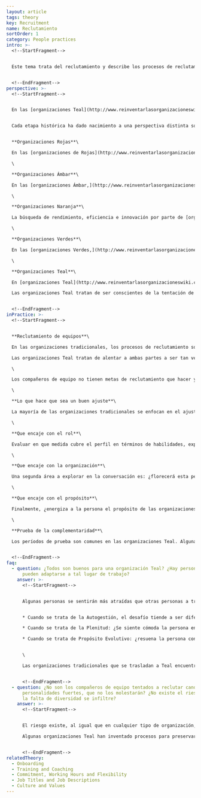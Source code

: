 ```yaml
---
layout: article
tags: theory
key: Recruitment
name: Reclutamiento
sortOrder: 1
category: People practices
intro: >-
  <!--StartFragment-->


  Este tema trata del reclutamiento y describe los procesos de reclutamiento de candidatos externos a la organización, incluyendo quién recluta y cómo se lleva a cabo el proceso de entrevista.


  <!--EndFragment-->
perspective: >-
  <!--StartFragment-->


  En las [organizaciones Teal](http://www.reinventarlasorganizacioneswiki.com/index.php?title=El_Paradigma_Teal_y_las_organizaciones "El Paradigma Teal y las organizaciones"), la contratación es dirigida por el equipo que necesita un nuevo miembro. Las conversaciones con los candidatos tienden a centrarse alrededor de tres temas: Ajuste con la función, el ajuste con la organización, y encajar con el propósito. Los dos últimos son a menudo considerados más importantes, como en las organizaciones de autogestión, hay mucha fluidez en torno a las funciones. A menudo se organiza un período de prueba para que ambas partes puedan evaluar honestamente si el acoplamiento está destinado a ser.


  Cada etapa histórica ha dado nacimiento a una perspectiva distinta sobre reclutamiento y prácticas muy diferentes.


  **Organizaciones Rojas**\

  En las [organizaciones de Rojas](http://www.reinventarlasorganizacioneswiki.com/index.php?title=El_paradigma_Rojo_y_las_Organizaciones "El paradigma Rojo y las Organizaciones"), la lealtad es clave. El jefe se rodea de miembros de la familia u otras personas que siente que puede confiar o mantener en línea a través del miedo y la promesa de cuidar de ellos. El reclutamiento se reduce a la co-opción, ya menudo hay prácticas rituales de unión donde el recién llegado elige la lealtad al jefe, que ofrece protección a cambio.\

  \

  **Organizaciones Ámbar**\

  En las [organizaciones Ámbar,](http://www.reinventarlasorganizacioneswiki.com/index.php?title=El_Paradigma_%C3%81mbar_y_las_Organizaciones "El Paradigma Ámbar y las Organizaciones") la estratificación social es la base para el reclutamiento. Para solicitar un trabajo, los candidatos necesitan tener un específico expertise. Históricamente, esta estratificación jerárquica en las organizaciones era paralela a la estratificación social: los sacerdotes eran reclutados del campesinado; Obispos y cardenales, de la aristocracia. Un hombre (y ciertamente una mujer) nacido en la clase obrera no aspiraría a una posición de dirección, y una vez que entrara en la organización, no subiría a un nivel alto. Las organizaciones Ámbar de hoy en día todavía tienden a acatar la estratificación social, aunque de formas más sutiles. En las agencias gubernamentales, las escuelas y los militares, las posiciones más altas que un cierto nivel a menudo todavía requieren un diploma específico o un cierto número de años de experiencia. La persona contratada puede no ser la más calificada, pero es la que cumple todos los criterios.\

  \

  **Organizaciones Naranja**\

  La búsqueda de rendimiento, eficiencia e innovación por parte de [organizaciones Naranja](http://www.reinventarlasorganizacioneswiki.com/index.php?title=El_Paradigma_Naranja_y_las_Organizaciones "El Paradigma Naranja y las Organizaciones") les permite concentrar sus esfuerzos de reclutamiento en la selección de candidatos con las mejores habilidades, experiencia y conocimiento más relevantes para un papel específico, así como el mejor potencial futuro para el desarrollo. En algunas corporaciones grandes, las entrevistas son conducidas por el personal especializado de recursos humanos (para los roles superiores de liderazgo por las compañías externas de “Head Hunters"), en la mayoría de los casos conjuntamente con el futuro gerente de la persona. Se han desplegado esfuerzos y recursos significativos para desarrollar técnicas de entrevista y capacitación, así como herramientas de evaluación para ayudar a las organizaciones a optimizar su tasa de éxito en la contratación.\

  \

  **Organizaciones Verdes**\

  En las [organizaciones Verdes,](http://www.reinventarlasorganizacioneswiki.com/index.php?title=El_Paradigma_Verde_y_las_Organizaciones "El Paradigma Verde y las Organizaciones") la contratación gira en torno a la cultura compartida tanto como en las habilidades específicas del candidato. Los candidatos a puestos directivos son examinados rigurosamente en su mentalidad, comportamiento y valores: ¿están listos para empoderar a sus colaboradores, para ser un entrenador en lugar de un tomador de decisiones de arriba hacia abajo? ¿Guiarán con humildad? El enfoque en la cultura eleva a recursos humanos a un papel central.\

  \

  **Organizaciones Teal**\

  En [organizaciones Teal](http://www.reinventarlasorganizacioneswiki.com/index.php?title=El_Paradigma_Teal_y_las_organizaciones "El Paradigma Teal y las organizaciones") , la contratación es dirigida por el equipo que necesita un nuevo miembro, no por Recursos Humanos (a menudo, no existe una función de Recursos Humanos). Las conversaciones con los candidatos tienden a centrarse en torno a tres temas: Encajar con la función, Encajar con la organización, y encajar con el propósito. Los dos últimos son a menudo considerados más importantes, dado que en las organizaciones de autogestión, hay mucha fluidez alrededor de las funciones.\

  Las organizaciones Teal tratan de ser conscientes de la tentación de "verse bien" a los candidatos durante el reclutamiento. La premisa es que ambas partes están tratando de responder a una pregunta simple y fundamental: ¿Sentimos que estamos destinados a viajar juntos? Esta pregunta sólo se puede responder de manera significativa cuando las conversaciones se basan en la honestidad y la integridad, con una disposición a indagar profunda y abiertamente.


  <!--EndFragment-->
inPractice: >-
  <!--StartFragment-->


  **Reclutamiento de equipos**\

  En las organizaciones tradicionales, los procesos de reclutamiento son manejados regularmente por personal de Recursos Humanos. Su interés es llenar rápidamente una posición abierta con un candidato adecuado ya que su desempeño se mide a veces por el número de ofertas de trabajo que llenan. Es en su mejor interés el presentar una visión positiva de la empresa y la función o rol con el fin de alentar al candidato a aceptar la oferta. De la misma manera, los candidatos tratan de presentarse y su experiencia de trabajo en la luz más positiva para aumentar las posibilidades de que recibirán una oferta de empleo.\

  Las organizaciones Teal tratan de alentar a ambas partes a ser tan veraces como sea posible uno con el otro. Las entrevistas son manejadas por futuros compañeros de equipo que simplemente quieren decidir si quieren trabajar con el candidato en el día a día. El equipo puede tomar guia y consejo de recursos humanos si tal función existe, pero ellos están a cargo del proceso y la decisión. Tener 10 a 12 conversaciones no es inusual para dar tiempo a ambas partes a sentirse mutuamente y establecer si el ajuste funcionará bien para el equipo y el candidato.\

  \

  Los compañeros de equipo no tienen metas de reclutamiento que hacer y tienden a ser honestos sobre el lugar de trabajo. Si ellos sobrevenden la compañía a su potencial nuevo compañero de equipo, tendrán que vivir con las consecuencias de eso en el día a día. Debido a que los miembros del equipo tienden a ser honestos sobre el lugar de trabajo, los candidatos se sienten invitados a ser honestos también. Los candidatos suelen reunirse con todos sus futuros colegas, recorrer las instalaciones, se sienten invitados a hacer genuinamente todo tipo de preguntas para determinar si realmente es un lugar al que se sienten llamados a trabajar. Muchas organizaciones Teal informan que su proceso de reclutamiento y toma de decisiones pueden tomar mucho más de lo habitual. A veces aceptan un crecimiento más lento, manteniendo una publicación abierta hasta que encuentren una persona que se ajuste no sólo a la vacante de trabajo sino también a la organización y su propósito.\

  \

  **Lo que hace que sea un buen ajuste**\

  La mayoría de las organizaciones tradicionales se enfocan en el ajuste de una persona con la descripción del trabajo. Las organizaciones Teal tienden a adoptar una perspectiva más amplia, diseñando el reclutamiento como un proceso de descubrimiento de dos vías para responder a una pregunta fundamental: ¿Estamos destinados a viajar juntos?\

  \

  **Que encaje con el rol**\

  Evaluar en que medida cubre el perfil en términos de habilidades, experiencia y experiencia sigue siendo un componente importante del proceso de contratación, especialmente para funciones específicas que requieren experiencia. Sin embargo, los roles en las organizaciones autogestionadas se intercambian muy fluidamente. Por esa razón, a menudo "que encaje con el rol" no se considera primordial, ya que es probable que los roles de una persona puedan cambiar rápidamente. Las organizaciones autogestionadas experimentan que cuando los empleados están motivados para asumir un nuevo y desafiante papel, desarrollan nuevas habilidades y experiencia en sorprendentemente poco tiempo.\

  \

  **Que encaje con la organización**\

  Una segunda área a explorar en la conversación es: ¿florecerá esta persona en la organización? ¿Él o ella prosperará en un ambiente auto-organizado? ¿La persona se siente alineada con los valores de la organización? ¿él o ella “hace click" con los colegas? Muchas organizaciones Teal, como [Morning Star](http://www.morningstarco.com/), dan a los candidatos un entrenamiento en autogestión, por lo que los candidatos pueden determinar si eso es lo que quieren. Otras organizaciones crean momentos en el proceso de reclutamiento para tener discusiones en profundidad sobre los valores de la compañía y del candidato.\

  \

  **Que encaje con el propósito**\

  Finalmente, ¿energiza a la persona el propósito de las organizaciones? ¿Hay algo en la historia de la persona que haga resonar ambos propósitos, los hace a ambos querer servir a este propósito en este momento de su vida? La discusión desencadenada por estas preguntas puede llegar a profundidad sustancial y ayudar tanto al candidato como a la organización a aprender más sobre sí mismos. El reclutamiento se convierte más en un proceso de auto-indagación y no tanto en un proceso de evaluación mutua.\

  \

  **Prueba de la complementaridad**\

  Los períodos de prueba son comunes en las organizaciones Teal. Algunas organizaciones como [FAVI ](http://www.favi.com/en/)hacen uso extendido de este período para que ambas partes prueben si el acoplamiento funciona bien a largo plazo. [Zappos](https://en.wikipedia.org/wiki/Zappos) ofrece a sus nuevos empleados un cheque de $ 3,000 si tienen dudas y deciden salir durante las cuatro semanas de orientación. La idea es que todos estarán mejor si no se quedan en lo que promete ser un matrimonio infeliz.


  <!--EndFragment-->
faq:
  - question: ¿Todos son buenos para una organización Teal? ¿Hay personas que no
      pueden adaptarse a tal lugar de trabajo?
    answer: >-
      <!--StartFragment-->


      Algunas personas se sentirán más atraídas que otras personas a trabajar en entornos autogestionados, o en lugares que invitan a las personas a integrarse o a involucrarse profundamente con un propósito específico. Cuanto más el proceso de contratación permita a los candidatos tener una comprensión profunda del tipo de lugar de trabajo al que están aplicando será mayor la oportunidad de la organización y el individuo para que puedan tener un entendimiento claro y puedan darse cuenta de que es el ajuste ideal.


      * Cuando se trata de la Autogestión, el desafío tiende a ser diferente, dependiendo de los antecedentes de una persona. Si el candidato está acostumbrado a ser un gerente o trabajar en un puesto staff con poder sobre las unidades operativas, puede ser una transición difícil. Los candidatos que han trabajado previamente en los niveles más bajos de la organización pueden encontrar difícil al principio para lidiar con los niveles muy altos de compromiso y responsabilidad personal que requiere la autogestión.

      * Cuando se trata de la Plenitud: ¿Se siente cómoda la persona en un ambiente donde los colegas esperan que todos y cada uno se muestren abiertos y vulnerables, para mostrarse desde una posición de Plenitud?

      * Cuando se trata de Propósito Evolutivo: ¿resuena la persona con el propósito de la organización, y se sienten bien con un ambiente en el que hay menos predicción y control y más sentir y responder?


      \

      Las organizaciones tradicionales que se trasladan a Teal encuentran que a menudo es difícil predecir quién prosperará en el nuevo entorno o no. Algunas personas repentinamente florecen, mientras que otras donde todo el mundo predijo que les encantaría lo encuentran difícil. Así que tomar tiempo en el proceso de reclutamiento e incorporación, cuando sea posible, un período de prueba podría ser útil para aumentar las posibilidades de un buen ajuste.


      <!--EndFragment-->
  - question: ¿No son los compañeros de equipo tentados a reclutar candidatos sin
      personalidades fuertes, que no los molestarán? ¿No existe el riesgo de que
      la falta de diversidad se infiltre?
    answer: >-
      <!--StartFragment-->


      El riesgo existe, al igual que en cualquier tipo de organización, donde la gente prefiere reclutar a alguien que se parece a ellos: la misma edad, la misma experiencia, la misma formación inicial. Para mitigar ese riesgo es que el reclutamiento es a menudo un asunto de equipo y no una sola decisión o de unos cuantos.\

      Algunas organizaciones Teal han inventado procesos para preservar la diversidad (ver más abajo los "ismos en las reuniones de trabajo bimestrales de RHD).


      <!--EndFragment-->
relatedTheory:
  - Onboarding
  - Training and Coaching
  - Commitment, Working Hours and Flexibility
  - Job Titles and Job Descriptions
  - Culture and Values
---
```

